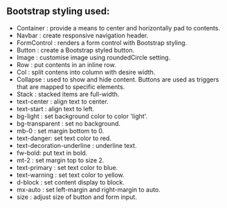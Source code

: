 ## Bootstrap styling used:

- Container : provide a means to center and horizontally pad to contents.
- Navbar : create responsive navigation header.
- FormControl : renders a form control with Bootstrap styling.
- Button : create a Bootstrap styled button.
- Image : customise image using roundedCircle setting.
- Row : put contents in an inline row.
- Col : split contens into column with desire width.
- Collapse : used to show and hide content. Buttons are used as triggers that are mapped to specific elements.
- Stack : stacked items are full-width.
- text-center : align text to center.
- text-start : align text to left.
- bg-light : set background color to color 'light'.
- bg-transparent : set no background.
- mb-0 : set margin bottom to 0.
- text-danger: set text color to red.
- text-decoration-underline : underline text.
- fw-bold: put text in bold.
- mt-2 : set margin top to size 2.
- text-primary : set text color to blue.
- text-warning : set text color to yellow.
- d-block : set content display to block.
- mx-auto : set left-margin and right-margin to auto.
- size : adjust size of button and form input.
